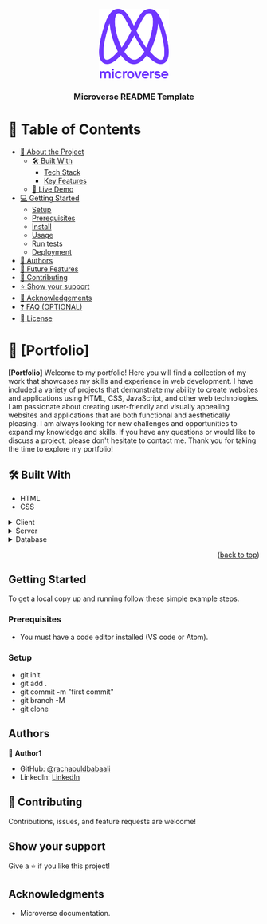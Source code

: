 <a name="readme-top"></a>

<!--
HOW TO USE:
This is an example of how you may give instructions on setting up your project locally.

Modify this file to match your project and remove sections that don't apply.

REQUIRED SECTIONS:
- Table of Contents
- About the Project
  - Built With
  - Live Demo
- Getting Started
- Authors
- Future Features
- Contributing
- Show your support
- Acknowledgements
- License

OPTIONAL SECTIONS:
- FAQ

After you're finished please remove all the comments and instructions!
-->

<div align="center">
  <!-- You are encouraged to replace this logo with your own! Otherwise you can also remove it. -->
  <img src="murple_logo.png" alt="logo" width="140"  height="auto" />
  <br/>

  <h3><b>Microverse README Template</b></h3>

</div>

<!-- TABLE OF CONTENTS -->

# 📗 Table of Contents

- [📖 About the Project](#about-project)
  - [🛠 Built With](#built-with)
    - [Tech Stack](#tech-stack)
    - [Key Features](#key-features)
  - [🚀 Live Demo](#live-demo)
- [💻 Getting Started](#getting-started)
  - [Setup](#setup)
  - [Prerequisites](#prerequisites)
  - [Install](#install)
  - [Usage](#usage)
  - [Run tests](#run-tests)
  - [Deployment](#triangular_flag_on_post-deployment)
- [👥 Authors](#authors)
- [🔭 Future Features](#future-features)
- [🤝 Contributing](#contributing)
- [⭐️ Show your support](#support)
- [🙏 Acknowledgements](#acknowledgements)
- [❓ FAQ (OPTIONAL)](#faq)
- [📝 License](#license)

<!-- PROJECT DESCRIPTION -->

# 📖 [Portfolio] <a name="about-project"></a>



**[Portfolio]** Welcome to my portfolio! Here you will find a collection of my work that showcases my skills and experience in web development. I have included a variety of projects that demonstrate my ability to create websites and applications using HTML, CSS, JavaScript, and other web technologies. I am passionate about creating user-friendly and visually appealing websites and applications that are both functional and aesthetically pleasing. I am always looking for new challenges and opportunities to expand my knowledge and skills. If you have any questions or would like to discuss a project, please don't hesitate to contact me. Thank you for taking the time to explore my portfolio!

## 🛠 Built With <a name="built-with"></a>

- HTML
- CSS

<details>
  <summary>Client</summary>
  <ul>
    <li><a href="https://reactjs.org/">React.js</a></li>
  </ul>
</details>

<details>
  <summary>Server</summary>
  <ul>
    <li><a href="https://expressjs.com/">Express.js</a></li>
  </ul>
</details>

<details>
<summary>Database</summary>
  <ul>
    <li><a href="https://www.postgresql.org/">PostgreSQL</a></li>
  </ul>
</details>



<p align="right">(<a href="#readme-top">back to top</a>)</p>

## Getting Started

To get a local copy up and running follow these simple example steps.

### Prerequisites

- You must have a code editor installed (VS code or Atom).

### Setup

- git init
- git add .
- git commit -m "first commit"
- git branch -M
- git clone

## Authors

:bust_in_silhouette: **Author1**

- GitHub: [@rachaouldbabaali](https://github.com/rachaouldbabaali)
- LinkedIn: [LinkedIn](https://www.linkedin.com/in/racha-ouldbabaali-25122877/)

## :handshake: Contributing

Contributions, issues, and feature requests are welcome!


## Show your support

Give a :star:️ if you like this project!

## Acknowledgments

- Microverse documentation.
